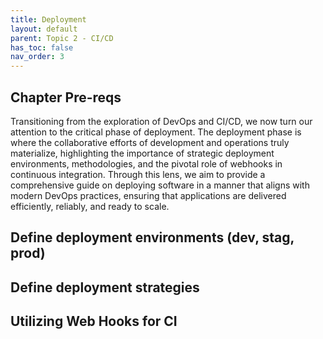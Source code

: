 ```yaml
---
title: Deployment
layout: default
parent: Topic 2 - CI/CD
has_toc: false
nav_order: 3
---
```


## Chapter Pre-reqs
Transitioning from the exploration of DevOps and CI/CD, we now turn our attention to the critical phase of deployment. 
The deployment phase is where the collaborative efforts of development and operations truly materialize, highlighting the
importance of strategic deployment environments, methodologies, and the pivotal role of webhooks in continuous integration. 
Through this lens, we aim to provide a comprehensive guide on deploying software in a manner that aligns with modern DevOps 
practices, ensuring that applications are delivered efficiently, reliably, and ready to scale.
## Define deployment environments (dev, stag, prod)

## Define deployment strategies

## Utilizing Web Hooks for CI
